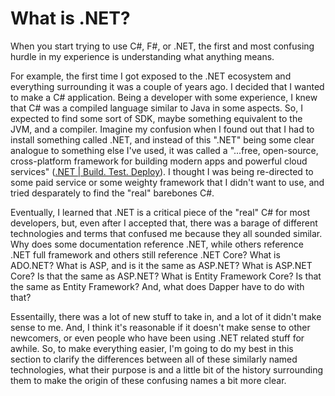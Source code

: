 # What is .NET?

When you start trying to use C#, F#, or .NET, the first and most confusing hurdle in my experience is understanding what anything means. 

For example, the first time I got exposed to the .NET ecosystem and everything surrounding it was a couple of years ago. I decided that I wanted to make a C# application. Being a developer with some experience, I knew that C# was a compiled language similar to Java in some aspects. So, I expected to find some sort of SDK, maybe something equivalent to the JVM, and a compiler. Imagine my confusion when I found out that I had to install something called .NET, and instead of this ".NET" being some clear analogue to something else I've used, it was called a "...free, open-source, cross-platform framework for building modern apps and powerful cloud services" ([.NET | Build. Test. Deploy](https://dotnet.microsoft.com/en-us/)). I thought I was being re-directed to some paid service or some weighty framework that I didn't want to use, and tried desparately to find the "real" barebones C#.

Eventually, I learned that .NET is a critical piece of the "real" C# for most developers, but, even after I accepted that, there was a barage of different technologies and terms that confused me because they all sounded similar. Why does some documentation reference .NET, while others reference .NET full framework and others still reference .NET Core? What is ADO.NET? What is ASP, and is it the same as ASP.NET? What is ASP.NET Core? Is that the same as ASP.NET? What is Entity Framework Core? Is that the same as Entity Framework? And, what does Dapper have to do with that?

Essentailly, there was a lot of new stuff to take in, and a lot of it didn't make sense to me. And, I think it's reasonable if it doesn't make sense to other newcomers, or even people who have been using .NET related stuff for awhile. So, to make everything easier, I'm going to do my best in this section to clarify the differences between all of these similarly named technologies, what their purpose is and a little bit of the history surrounding them to make the origin of these confusing names a bit more clear.
